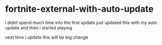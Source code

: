 # fortnite-external-with-auto-update
i didnt spend much time into the first update just updated this with my auto update and then i started playing

next time i update this will be big change
